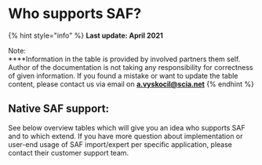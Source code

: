 # Who supports SAF?

{% hint style="info" %}
 **Last update: April 2021**

Note:   
****Information in the table is provided by involved partners them self. Author of the documentation is not taking any responsibility for correctness of given information. If you found a mistake or want to update the table content, please contact us via email on **a.vyskocil@scia.net**
{% endhint %}

## Native SAF support:

See below overview tables which will give you an idea who supports SAF and to which extend. If you have more question about implementation or user-end usage of SAF import/expert per specific application, please contact their customer support team.  


